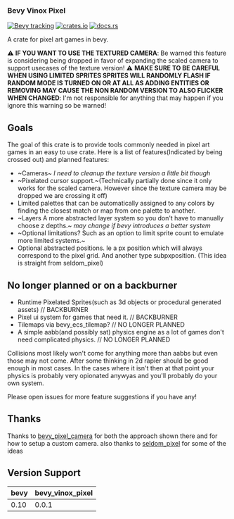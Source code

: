 ### Bevy Vinox Pixel
[![Bevy tracking](https://img.shields.io/badge/Bevy%20tracking-released%20version-lightblue)](https://github.com/bevyengine/bevy/blob/main/docs/plugins_guidelines.md#main-branch-tracking)
[![crates.io](https://img.shields.io/crates/v/bevy_vinox_pixel)](https://crates.io/crates/bevy_vinox_pixel)
[![docs.rs](https://docs.rs/bevy_vinox_pixel/badge.svg)](https://docs.rs/bevy_vinox_pixel)

A crate for pixel art games in bevy.

:warning: **IF YOU WANT TO USE THE TEXTURED CAMERA**: Be warned this feature is considering being dropped in favor of expanding the scaled camera to support usecases of the texture version!
:warning: **MAKE SURE TO BE CAREFUL WHEN USING LIMITED SPRITES SPRITES WILL RANDOMLY FLASH IF RANDOM MODE IS TURNED ON OR AT ALL AS ADDING ENTITIES OR REMOVING MAY CAUSE THE NON RANDOM VERSION TO ALSO FLICKER WHEN CHANGED**: I'm not responsible for anything that may happen if you ignore this warning so be warned!

## Goals
The goal of this crate is to provide tools commonly needed in pixel art games in an easy to use crate.
Here is a list of features(Indicated by being crossed out) and planned features:
* ~Cameras~ _I need to cleanup the texture version a little bit though_
* ~Pixelated cursor support.~(Technically partially done since it only works for the scaled camera. However since the texture camera may be dropped we are crossing it off)
* Limited palettes that can be automatically assigned to any colors by finding the closest match or map from one palette to another.
* ~Layers A more abstracted layer system so you don't have to manually choose z depths.~ _may change if bevy introduces a better system_
* ~Optional limitations? Such as an option to limit sprite count to emulate more limited systems.~
* Optional abstracted positions. Ie a px position which will always correspond to the pixel grid. And another type subpxposition. (This idea is straight from seldom_pixel)

## No longer planned or on a backburner
* Runtime Pixelated Sprites(such as 3d objects or procedural generated assets) // BACKBURNER
* Pixel ui system for games that need it. // BACKBURNER
* Tilemaps via bevy_ecs_tilemap? // NO LONGER PLANNED
* A simple aabb(and possibly sat) physics engine as a lot of games don't need complicated physics. // NO LONGER PLANNED

Collisions most likely won't come for anything more than aabbs but even those may not come. After some thinking in 2d rapier should be good enough in most cases.
In the cases where it isn't then at that point your physics is probably very opionated anywyas and you'll probably do your own system.


Please open issues for more feature suggestions if you have any!

## Thanks
Thanks to [bevy_pixel_camera](https://github.com/drakmaniso/bevy_pixel_camera) for both the approach shown there and for how to setup a custom camera.
also thanks to [seldom_pixel](https://github.com/Seldom-SE/seldom_pixel) for some of the ideas 

## Version Support
| bevy | bevy_vinox_pixel |
|------|------------------|
| 0.10 | 0.0.1            |


